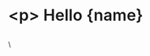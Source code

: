 <script>  
	let name = 'world';  
</script>  

\<p> Hello {name} </p>\  

<style>  
	p {  
	font-size: 32px;  
	font-weight: 600;  
	line-height: 40p;  
	}  
<style>  
---
	

<h1>Hello world</h1>

**I'm currently developing and being a stand-in leader at @neadevs**  


<!--
**gabrieladrianmezar/gabrieladrianmezar** is a ✨ _special_ ✨ repository because its `README.md` (this file) appears on your GitHub profile.

Here are some ideas to get you started:

- 🔭 I’m currently working on ...
- 🌱 I’m currently learning ...
- 👯 I’m looking to collaborate on ...
- 🤔 I’m looking for help with ...
- 💬 Ask me about ...
- 📫 How to reach me: ...
- 😄 Pronouns: ...
- ⚡ Fun fact: ...
-->

